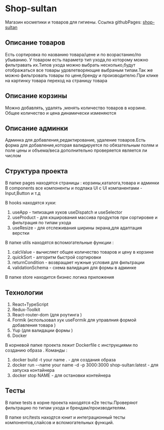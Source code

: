 # Shop-sultan
Магазин косметики и товаров для гигиены. Ссылка githubPages: [shop-sultan](https://igorek888rane.github.io/shop-sultan/)
## Описание товаров
Есть сортировка по названию товара/цене и по возрастанию/по убыванию.
У товаром есть параметр тип ухода,по которому можно фильтравать их.Типов ухода можно выбрать несколько,будут отображаться
все товары удовлетворяющие выбраным типам.Так же можно фильтровать товары по цене,бренду и производителю.При клике на картинку товара
переход на страницу товара 
## Описание корзины
Можно добавлять, удалять ,менять количество товаров в корзине. Общее количество и цена динамически изменяются 
## Описание админки
Админка для добавления,редактирование, удаление товаров.Есть форма для добавление,которая валидируется по обязательным полям 
и поле цены и объема/веса дополнительно проверяется является ли числом
## Структура проекта
В папке pages находятся  страницы : корзины,каталога,товара и админки
В components все компоненты и подпака UI с UI компанентами - Input,Button и т.д

В hooks находятся хуки:
1. useApp - типизация хуков useDispatch и useSelector
2. useProduct - для кэширования массива продуктов при сортировке и фильтрация по типам ухода
3. useResize - для отслеживания ширины экрана,для адаптация верстки

В папке utils находятся вспомогательные функции :
1. calcValue - вычисляет общее количество товаров и цену в корзине
2. quickSort - алгоритм быстрой сортировки 
3. returnCondition - возвращает нужные условия для  фильтрации 
4. validationSchema - схема валидация для формы в админке 

В папке store находится бизнес логика приложения 


## Технологии
1. React+TypeScript
2. Redux-Toolkit
3. React-router-dom (для роутинга )
4. Formik (использовал хук useFormik для управлния формой добавления товара )
5. Yup (для валидации формы )
6. Docker

В корневой папке проекта лежит Dockerfile с инструкциями по созданию образа .
Команды :
1. docker build -t your name  .  - для создания образа 
2. docker run --name your name -d -p 3000:3000 shop-sultan:latest - для запуска контайнера 
3. docker stop NAME - для остановки контейнера 


## Тесты 
В папке tests в корне проекта находятся e2e тесты.Проверяют фильтрацию по типам ухода и брендам/производителям.

В папке src/tests находтся юнит и интеграционный тесты компонентов,слайсов и вспомогательных функций.


